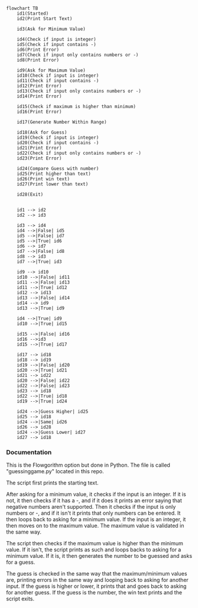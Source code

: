 ```mermaid

flowchart TB
    id1(Started)
    id2(Print Start Text)

    id3(Ask for Minimum Value)

    id4(Check if input is integer)
    id5(Check if input contains -)
    id6(Print Error)
    id7(Check if input only contains numbers or -)
    id8(Print Error)

    id9(Ask for Maximum Value)
    id10(Check if input is integer)
    id11(Check if input contains -)
    id12(Print Error)
    id13(Check if input only contains numbers or -)
    id14(Print Error)

    id15(Check if maximum is higher than minimum)
    id16(Print Error)

    id17(Generate Number Within Range)
    
    id18(Ask for Guess)
    id19(Check if input is integer)
    id20(Check if input contains -)
    id21(Print Error)
    id22(Check if input only contains numbers or -)
    id23(Print Error)

    id24(Compare Guess with number)
    id25(Print higher than text)
    id26(Print win text)
    id27(Print lower than text)

    id28(Exit)


    id1 --> id2
    id2 --> id3

    id3 --> id4
    id4 -->|False| id5
    id5 -->|False| id7
    id5 -->|True| id6
    id6 --> id7
    id7 -->|False| id8
    id8 --> id3
    id7 -->|True| id3

    id9 --> id10
    id10 -->|False| id11
    id11 -->|False| id13
    id11 -->|True| id12
    id12 --> id13
    id13 -->|False| id14
    id14 --> id9
    id13 -->|True| id9

    id4 -->|True| id9
    id10 -->|True| id15

    id15 -->|False| id16
    id16 -->id3
    id15 -->|True| id17

    id17 --> id18
    id18 --> id19
    id19 -->|False| id20
    id20 -->|True| id21
    id21 --> id22
    id20 -->|False| id22
    id22 -->|False| id23
    id23 --> id18
    id22 -->|True| id18
    id19 -->|True| id24

    id24 -->|Guess Higher| id25
    id25 --> id18
    id24 -->|Same| id26
    id26 --> id28
    id24 -->|Guess Lower| id27
    id27 --> id18

```

### Documentation
This is the Flowgorithm option but done in Python. The file is called "guessinggame.py" located in this repo.  
  
The script first prints the starting text.  
  
After asking for a minimum value, it checks if the input is an integer. If it is not, it then checks if it has a -, and if it does it prints an error saying that negative numbers aren't supported. Then it checks if the input is only numbers or -, and if it isn't it prints that only numbers can be entered. It then loops back to asking for a minimum value. If the input is an integer, it then moves on to the maximum value. The maximum value is validated in the same way.  
  
The script then checks if the maximum value is higher than the minimum value. If it isn't, the script prints as such and loops backs to asking for a minimum value. If it is, it then generates the number to be guessed and asks for a guess.

The guess is checked in the same way that the maximum/minimum values are, printing errors in the same way and looping back to asking for another input. If the guess is higher or lower, it prints that and goes back to asking for another guess. If the guess is the number, the win text prints and the script exits.
